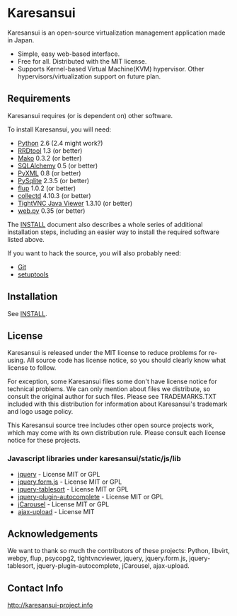 Karesansui
==========

Karesansui is an open-source virtualization management application made in Japan.

* Simple, easy web-based interface.
* Free for all. Distributed with the MIT license.
* Supports Kernel-based Virtual Machine(KVM) hypervisor. Other hypervisors/virtualization support on future plan.

Requirements
------------

Karesansui requires (or is dependent on) other software.

To install Karesansui, you will need:

* [Python](http://www.python.org/) 2.6 (2.4 might work?)
* [RRDtool](http://oss.oetiker.ch/rrdtool/) 1.3 (or better)
* [Mako](http://www.makotemplates.org/) 0.3.2 (or better)
* [SQLAlchemy](http://www.sqlalchemy.org/) 0.5 (or better)
* [PyXML](http://sourceforge.net/projects/pyxml/) 0.8 (or better)
* [PySqlite](http://trac.edgewall.org/wiki/PySqlite) 2.3.5 (or better)
* [flup](http://trac.saddi.com/flup) 1.0.2 (or better)
* [collectd](http://collectd.org/) 4.10.3 (or better)
* [TightVNC Java Viewer](http://www.tightvnc.com/) 1.3.10 (or better)
* [web.py](http://webpy.org/) 0.35 (or better)

The [INSTALL](http://github.com/karesansui/karesansui/blob/master/INSTALL.md) document also describes a whole series of additional installation steps, including an easier way to install the required software listed above.

If you want to hack the source, you will also probably need:

* [Git](http://git-scm.com/)
* [setuptools](http://pypi.python.org/pypi/setuptools)

Installation
------------
See [INSTALL](http://github.com/karesansui/karesansui/blob/master/INSTALL.md).

License
-------
Karesansui is released under the MIT license to reduce problems for re-using. All source code has license notice, so you should clearly know what license to follow.

For exception, some Karesansui files some don't have license notice for technical problems.
We can only mention about files we distribute, so consult the original author for such files.
Please see TRADEMARKS.TXT included with this distribution for information about Karesansui's trademark and logo usage policy.

This Karesansui source tree includes other open source projects work, which may come with its own distribution rule. Please consult each license notice for these projects.


### Javascript libraries under karesansui/static/js/lib ###

* [jquery](http://jquery.com/) - License MIT or GPL
* [jquery.form.js](http://malsup.com/jquery/form/) - License MIT or GPL
* [jquery-tablesort](http://tablesorter.com/docs/) - License  MIT or GPL
* [jquery-plugin-autocomplete](http://bassistance.de/jquery-plugins/jquery-plugin-autocomplete/) - License  MIT or GPL
* [jCarousel](http://sorgalla.com/jcarousel/) - License  MIT or GPL
* [ajax-upload](http://valums.com/ajax-upload/) - License  MIT

Acknowledgements
----------------
We want to thank so much the contributors of these projects: Python, libvirt, webpy, flup, psycopg2, tightvncviewer, jquery, jquery.form.js, jquery-tablesort, jquery-plugin-autocomplete, jCarousel, ajax-upload.

Contact Info
------------
http://karesansui-project.info

